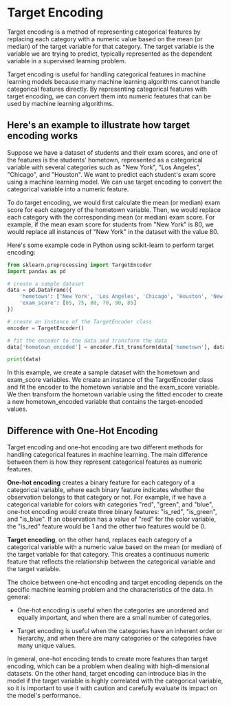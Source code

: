 # Target Encoding

Target encoding is a method of representing categorical features by replacing each category with a numeric value based on the mean (or median) of the target variable for that category. The target variable is the variable we are trying to predict, typically represented as the dependent variable in a supervised learning problem.

Target encoding is useful for handling categorical features in machine learning models because many machine learning algorithms cannot handle categorical features directly. By representing categorical features with target encoding, we can convert them into numeric features that can be used by machine learning algorithms.

## Here's an example to illustrate how target encoding works

Suppose we have a dataset of students and their exam scores, and one of the features is the students' hometown, represented as a categorical variable with several categories such as "New York", "Los Angeles", "Chicago", and "Houston". We want to predict each student's exam score using a machine learning model. We can use target encoding to convert the categorical variable into a numeric feature.

To do target encoding, we would first calculate the mean (or median) exam score for each category of the hometown variable. Then, we would replace each category with the corresponding mean (or median) exam score. For example, if the mean exam score for students from "New York" is 80, we would replace all instances of "New York" in the dataset with the value 80.

Here's some example code in Python using scikit-learn to perform target encoding:

```python
from sklearn.preprocessing import TargetEncoder
import pandas as pd

# create a sample dataset
data = pd.DataFrame({
    'hometown': ['New York', 'Los Angeles', 'Chicago', 'Houston', 'New York', 'Los Angeles'],
    'exam_score': [85, 75, 80, 70, 90, 85]
})

# create an instance of the TargetEncoder class
encoder = TargetEncoder()

# fit the encoder to the data and transform the data
data['hometown_encoded'] = encoder.fit_transform(data['hometown'], data['exam_score'])

print(data)
```

In this example, we create a sample dataset with the hometown and exam_score variables. We create an instance of the TargetEncoder class and fit the encoder to the hometown variable and the exam_score variable. We then transform the hometown variable using the fitted encoder to create a new hometown_encoded variable that contains the target-encoded values.

## Difference with One-Hot Encoding

Target encoding and one-hot encoding are two different methods for handling categorical features in machine learning. The main difference between them is how they represent categorical features as numeric features.

**One-hot encoding** creates a binary feature for each category of a categorical variable, where each binary feature indicates whether the observation belongs to that category or not. For example, if we have a categorical variable for colors with categories "red", "green", and "blue", one-hot encoding would create three binary features: "is_red", "is_green", and "is_blue". If an observation has a value of "red" for the color variable, the "is_red" feature would be 1 and the other two features would be 0.

**Target encoding**, on the other hand, replaces each category of a categorical variable with a numeric value based on the mean (or median) of the target variable for that category. This creates a continuous numeric feature that reflects the relationship between the categorical variable and the target variable.

The choice between one-hot encoding and target encoding depends on the specific machine learning problem and the characteristics of the data. In general:

- One-hot encoding is useful when the categories are unordered and equally important, and when there are a small number of categories.

- Target encoding is useful when the categories have an inherent order or hierarchy, and when there are many categories or the categories have many unique values.

In general, one-hot encoding tends to create more features than target encoding, which can be a problem when dealing with high-dimensional datasets. On the other hand, target encoding can introduce bias in the model if the target variable is highly correlated with the categorical variable, so it is important to use it with caution and carefully evaluate its impact on the model's performance.
